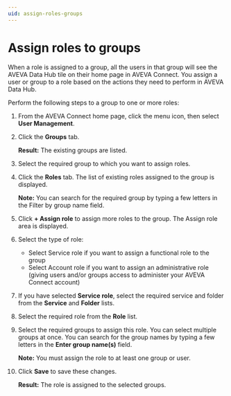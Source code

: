 ```yaml
---
uid: assign-roles-groups
---
```


# Assign roles to groups

When a role is assigned to a group, all the users in that group will see the AVEVA Data Hub tile on their home page in AVEVA Connect. You assign a user or group to a role based on the actions they need to perform in AVEVA Data Hub. 

Perform the following steps to a group to one or more roles:

1.	From the AVEVA Connect home page, click the menu icon, then select **User Management**.

2.	Click the **Groups** tab. 

    **Result:** The existing groups are listed.

3.	Select the required group to which you want to assign roles.

4.	Click the **Roles** tab. The list of existing roles assigned to the group is displayed.

    **Note:** You can search for the required group by typing a few letters in the Filter by group name field.

5.	Click **+ Assign role** to assign more roles to the group. The Assign role area is displayed.
 
6.	Select the type of role:

    - Select Service role if you want to assign a functional role to the group
    - Select Account role if you want to assign an administrative role (giving users and/or groups access to administer your AVEVA Connect account) 

7.	If you have selected **Service role**, select the required service and folder from the **Service** and **Folder** lists.

8.	Select the required role from the **Role** list.

9.	Select the required groups to assign this role. You can select multiple groups at once. You can search for the group names by typing a few letters in the **Enter group name(s)** field.

    **Note:** You must assign the role to at least one group or user.

10.	Click **Save** to save these changes. 

    **Result:** The role is assigned to the selected groups. 
